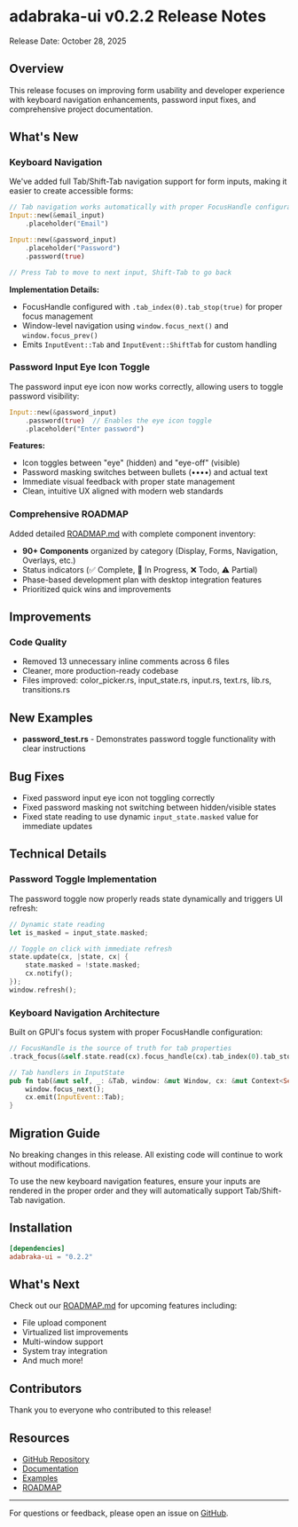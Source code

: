 # adabraka-ui v0.2.2 Release Notes

Release Date: October 28, 2025

## Overview

This release focuses on improving form usability and developer experience with keyboard navigation enhancements, password input fixes, and comprehensive project documentation.

## What's New

### Keyboard Navigation

We've added full Tab/Shift-Tab navigation support for form inputs, making it easier to create accessible forms:

```rust
// Tab navigation works automatically with proper FocusHandle configuration
Input::new(&email_input)
    .placeholder("Email")

Input::new(&password_input)
    .placeholder("Password")
    .password(true)

// Press Tab to move to next input, Shift-Tab to go back
```

**Implementation Details:**
- FocusHandle configured with `.tab_index(0).tab_stop(true)` for proper focus management
- Window-level navigation using `window.focus_next()` and `window.focus_prev()`
- Emits `InputEvent::Tab` and `InputEvent::ShiftTab` for custom handling

### Password Input Eye Icon Toggle

The password input eye icon now works correctly, allowing users to toggle password visibility:

```rust
Input::new(&password_input)
    .password(true)  // Enables the eye icon toggle
    .placeholder("Enter password")
```

**Features:**
- Icon toggles between "eye" (hidden) and "eye-off" (visible)
- Password masking switches between bullets (••••) and actual text
- Immediate visual feedback with proper state management
- Clean, intuitive UX aligned with modern web standards

### Comprehensive ROADMAP

Added detailed [ROADMAP.md](ROADMAP.md) with complete component inventory:

- **90+ Components** organized by category (Display, Forms, Navigation, Overlays, etc.)
- Status indicators (✅ Complete, 🔄 In Progress, ❌ Todo, ⚠️ Partial)
- Phase-based development plan with desktop integration features
- Prioritized quick wins and improvements

## Improvements

### Code Quality
- Removed 13 unnecessary inline comments across 6 files
- Cleaner, more production-ready codebase
- Files improved: color_picker.rs, input_state.rs, input.rs, text.rs, lib.rs, transitions.rs

## New Examples

- **password_test.rs** - Demonstrates password toggle functionality with clear instructions

## Bug Fixes

- Fixed password input eye icon not toggling correctly
- Fixed password masking not switching between hidden/visible states
- Fixed state reading to use dynamic `input_state.masked` value for immediate updates

## Technical Details

### Password Toggle Implementation

The password toggle now properly reads state dynamically and triggers UI refresh:

```rust
// Dynamic state reading
let is_masked = input_state.masked;

// Toggle on click with immediate refresh
state.update(cx, |state, cx| {
    state.masked = !state.masked;
    cx.notify();
});
window.refresh();
```

### Keyboard Navigation Architecture

Built on GPUI's focus system with proper FocusHandle configuration:

```rust
// FocusHandle is the source of truth for tab properties
.track_focus(&self.state.read(cx).focus_handle(cx).tab_index(0).tab_stop(true))

// Tab handlers in InputState
pub fn tab(&mut self, _: &Tab, window: &mut Window, cx: &mut Context<Self>) {
    window.focus_next();
    cx.emit(InputEvent::Tab);
}
```

## Migration Guide

No breaking changes in this release. All existing code will continue to work without modifications.

To use the new keyboard navigation features, ensure your inputs are rendered in the proper order and they will automatically support Tab/Shift-Tab navigation.

## Installation

```toml
[dependencies]
adabraka-ui = "0.2.2"
```

## What's Next

Check out our [ROADMAP.md](ROADMAP.md) for upcoming features including:
- File upload component
- Virtualized list improvements
- Multi-window support
- System tray integration
- And much more!

## Contributors

Thank you to everyone who contributed to this release!

## Resources

- [GitHub Repository](https://github.com/augani/adabraka-ui)
- [Documentation](https://augani.github.io/adabraka-ui/)
- [Examples](https://github.com/augani/adabraka-ui/tree/main/examples)
- [ROADMAP](https://github.com/augani/adabraka-ui/blob/main/ROADMAP.md)

---

For questions or feedback, please open an issue on [GitHub](https://github.com/augani/adabraka-ui/issues).
